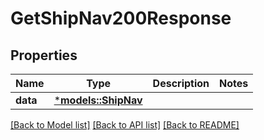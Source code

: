 # GetShipNav200Response

## Properties
Name | Type | Description | Notes
------------ | ------------- | ------------- | -------------
**data** | [***models::ShipNav**](ShipNav.md) |  | 

[[Back to Model list]](../README.md#documentation-for-models) [[Back to API list]](../README.md#documentation-for-api-endpoints) [[Back to README]](../README.md)



